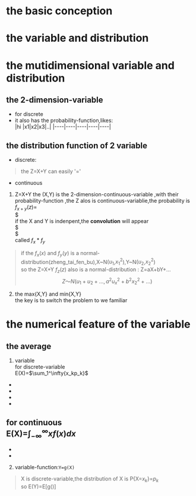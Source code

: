 # the basic conception 



# the variable and distribution




# the mutidimensional variable and distribution
## the 2-dimension-variable
- for discrete  
- it also has the probability-function,likes:  
|hi  |x1|x2|x3|..|
|----|----|----|----|----|



## the distribution function of 2 variable
- discrete:
>the Z=X+Y can easily '='
- continuous
1. Z=X+Y
the (X,Y) is the 2-dimension-continuous-variable ,with their probability-function ,the Z alos is continuous-variablie,the probability is  
$f_{x+y}(z)=$  
$  
if the X and Y is indenpent,the **convolution** will appear  
$  
$  
called $f_x*f_y$  
>if the $f_x(x)$ and $f_y(y)$ is a normal-distribution(zheng_tai_fen_bu),X~N($u_1$,$x_1^2$),Y~N($u_2$,$x_2^2$)  
so the Z=X+Y $f_z(z)$ also is a normal-distribution :
Z=aX+bY+...   
$$ Z～N(u_1+u_2+...,a^2u_x^2+b^2x_2^2+...)$$

2. the max{X,Y} and min{X,Y}  
the key is to switch the problem to we familiar


# the numerical feature of the variable  
## the average  
1. variable  
for discrete-variable   
E(X)=$\sum_1^\infty{x_kp_k}$  
- 
-
-
-

for continuous  
E(X)=$\int_{-\infty}^{\infty}xf(x)dx$ 
- 
-
-

2. variable-function:`Y=g(X)`   
>X is discrete-variable,the distribution of X is P{X=$x_k$}=$p_k$  
so E(Y)=E[g()]

